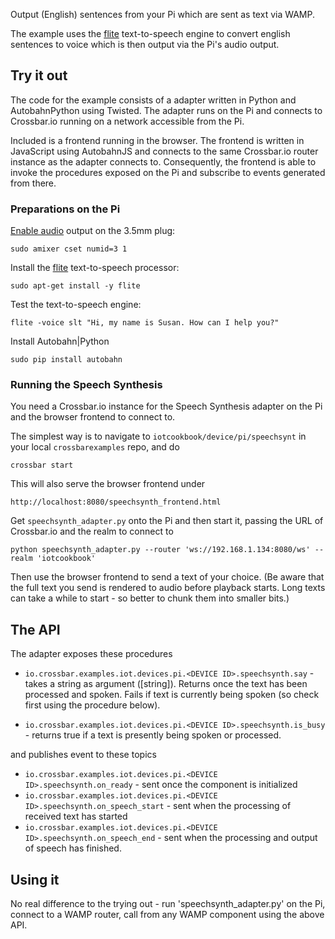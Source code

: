 Output (English) sentences from your Pi which are sent as text via WAMP.

The example uses the [flite](http://www.festvox.org/flite/) text-to-speech engine to convert english sentences to voice which is then output via the Pi's audio output.


## Try it out

The code for the example consists of a adapter written in Python and AutobahnPython using Twisted. The adapter runs on the Pi and connects to Crossbar.io running on a network accessible from the Pi.

Included is a frontend running in the browser. The frontend is written in JavaScript using AutobahnJS and connects to the same Crossbar.io router instance as the adapter connects to. Consequently, the frontend is able to invoke the procedures exposed on the Pi and subscribe to events generated from there.

### Preparations on the Pi

[Enable audio](https://www.raspberrypi.org/documentation/configuration/audio-config.md) output on the 3.5mm plug:

```console
sudo amixer cset numid=3 1
```

Install the [flite](http://www.festvox.org/flite/) text-to-speech processor:

```console
sudo apt-get install -y flite
```

Test the text-to-speech engine:

```console
flite -voice slt "Hi, my name is Susan. How can I help you?"
```

Install Autobahn|Python

```console
sudo pip install autobahn
```

### Running the Speech Synthesis

You need a Crossbar.io instance for the Speech Synthesis adapter on the Pi and the browser frontend to connect to.

The simplest way is to navigate to `iotcookbook/device/pi/speechsynt` in your local `crossbarexamples` repo, and do

```console
crossbar start
```

This will also serve the browser frontend under

```
http://localhost:8080/speechsynth_frontend.html
```

Get `speechsynth_adapter.py` onto the Pi and then start it, passing the URL of Crossbar.io and the realm to connect to

```console
python speechsynth_adapter.py --router 'ws://192.168.1.134:8080/ws' --realm 'iotcookbook'
```

Then use the browser frontend to send a text of your choice. (Be aware that the full text you send is rendered to audio before playback starts. Long texts can take a while to start - so better to chunk them into smaller bits.)


## The API

The adapter exposes these procedures

* `io.crossbar.examples.iot.devices.pi.<DEVICE ID>.speechsynth.say` - takes a string as argument ([string]). Returns once the text has been processed and spoken. Fails if text is currently being spoken (so check first using the procedure below).

* `io.crossbar.examples.iot.devices.pi.<DEVICE ID>.speechsynth.is_busy` - returns true if a text is presently being spoken or processed. 

and publishes event to these topics

* `io.crossbar.examples.iot.devices.pi.<DEVICE ID>.speechsynth.on_ready` - sent once the component is initialized
* `io.crossbar.examples.iot.devices.pi.<DEVICE ID>.speechsynth.on_speech_start` - sent when the processing of received text has started
* `io.crossbar.examples.iot.devices.pi.<DEVICE ID>.speechsynth.on_speech_end` - sent when the processing and output of speech has finished.


## Using it

No real difference to the trying out - run 'speechsynth_adapter.py' on the Pi, connect to a WAMP router, call from any WAMP component using the above API.